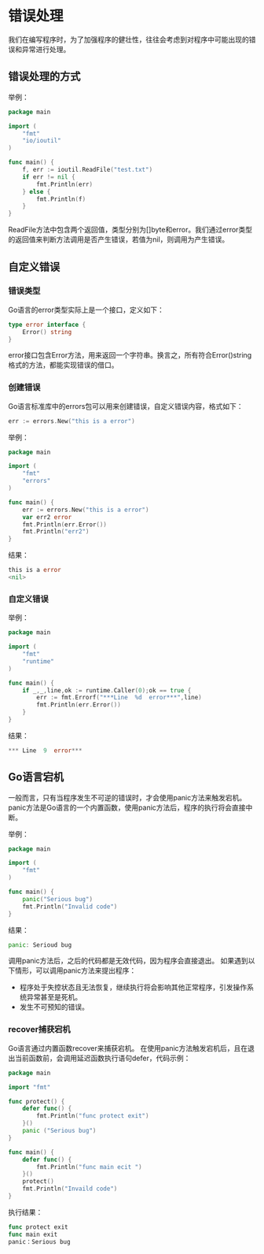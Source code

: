 # 错误处理
我们在编写程序时，为了加强程序的健壮性，往往会考虑到对程序中可能出现的错误和异常进行处理。
## 错误处理的方式
举例：
```go
package main

import (
    "fmt"
    "io/ioutil"
)

func main() {
    f, err := ioutil.ReadFile("test.txt")
    if err != nil {
        fmt.Println(err)
    } else {
        fmt.Println(f)
    }
}
```
ReadFile方法中包含两个返回值，类型分别为[]byte和error。我们通过error类型的返回值来判断方法调用是否产生错误，若值为nil，则调用为产生错误。
## 自定义错误
### 错误类型
Go语言的error类型实际上是一个接口，定义如下：
```go
type error interface {
    Error() string
}
```
error接口包含Error方法，用来返回一个字符串。换言之，所有符合Error()string格式的方法，都能实现错误的借口。
### 创建错误
Go语言标准库中的errors包可以用来创建错误，自定义错误内容，格式如下：
```go
err := errors.New("this is a error")
```
举例：
```go
package main

import (
    "fmt"
    "errors"
)

func main() {
    err := errors.New("this is a error")
    var err2 error
    fmt.Println(err.Error())
    fmt.Println("err2")
}
```
结果：
```go
this is a error
<nil>
```
### 自定义错误
举例：
```go
package main

import (
    "fmt"
    "runtime"
)

func main() {
    if _,_,line,ok := runtime.Caller(0);ok == true {
        err := fmt.Errorf("***Line  %d  error***",line)
        fmt.Println(err.Error())
    }
}
```
结果：
```go
*** Line  9  error***
```
## Go语言宕机
一般而言，只有当程序发生不可逆的错误时，才会使用panic方法来触发宕机。panic方法是Go语言的一个内置函数，使用panic方法后，程序的执行将会直接中断。

举例：
```go
package main

import (
    "fmt"
)

func main() {
    panic("Serious bug")
    fmt.Println("Invalid code")
}
```
结果：
```go
panic: Serioud bug
```
调用panic方法后，之后的代码都是无效代码，因为程序会直接退出。
如果遇到以下情形，可以调用panic方法来提出程序：
* 程序处于失控状态且无法恢复，继续执行将会影响其他正常程序，引发操作系统异常甚至是死机。
* 发生不可预知的错误。

### recover捕获宕机
Go语言通过内置函数recover来捕获宕机。
在使用panic方法触发宕机后，且在退出当前函数前，会调用延迟函数执行语句defer，代码示例：
```go
package main

import "fmt"

func protect() {
    defer func() {
        fmt.Println("func protect exit")
    }()
    panic ("Serious bug")
}

func main() {
    defer func() {
        fmt.Println("func main ecit ")
    }()
    protect()
    fmt.Println("Invaild code")
}
```

执行结果：
```go
func protect exit 
func main exit
panic：Serious bug
```

